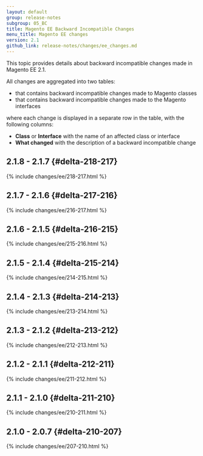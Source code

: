 ```yaml
---
layout: default
group: release-notes
subgroup: 05_BC
title: Magento EE Backward Incompatible Changes
menu_title: Magento EE changes
version: 2.1
github_link: release-notes/changes/ee_changes.md
---
```


This topic provides details about backward incompatible changes made in Magento EE 2.1.

All changes are aggregated into two tables:

- that contains backward incompatible changes made to Magento classes
- that contains backward incompatible changes made to the Magento interfaces

where each change is displayed in a separate row in the table, with the following columns:

- **Class** or **Interface** with the name of an affected class or interface
- **What changed** with the description of a backward incompatible change

## 2.1.8 - 2.1.7 {#delta-218-217}

{% include changes/ee/218-217.html %}

## 2.1.7 - 2.1.6 {#delta-217-216}

{% include changes/ee/216-217.html %}

## 2.1.6 - 2.1.5 {#delta-216-215}

{% include changes/ee/215-216.html %}

## 2.1.5 - 2.1.4 {#delta-215-214}

{% include changes/ee/214-215.html %}

## 2.1.4 - 2.1.3 {#delta-214-213}

{% include changes/ee/213-214.html %}

## 2.1.3 - 2.1.2 {#delta-213-212}

{% include changes/ee/212-213.html %}

## 2.1.2 - 2.1.1 {#delta-212-211}

{% include changes/ee/211-212.html %}

## 2.1.1 - 2.1.0 {#delta-211-210}

{% include changes/ee/210-211.html %}

## 2.1.0 - 2.0.7 {#delta-210-207}

{% include changes/ee/207-210.html %}